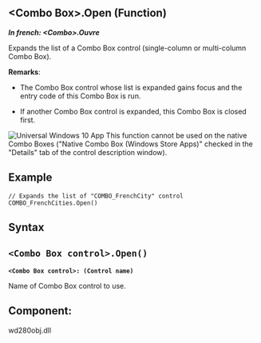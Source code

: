 


## &lt;Combo Box&gt;.Open (Function)

***In french: &lt;Combo&gt;.Ouvre***



<a name="XUse"></a>
<a name="Use"></a>
<a name="description"></a>
Expands the list of a Combo Box control (single-column or multi-column Combo Box).

**Remarks**: 

- The Combo Box control whose list is expanded gains focus and the entry code of this Combo Box is run.

- If another Combo Box control is expanded, this Combo Box is closed first.






![Universal Windows 10 App](https://doc.pcsoft.fr/ext/images/us/UNIVERSALAPP.png) This function cannot be used on the native Combo Boxes ("Native Combo Box
(Windows Store Apps)" checked in the "Details" tab of the control description window).




<a name="Example1"></a>
<a name="sample_code"></a>

## Example


```wl
// Expands the list of "COMBO_FrenchCity" control
COMBO_FrenchCities.Open()
```

<a name="XSYNTAX"></a>
<a name="SYNTAX1"></a>

## Syntax

`<Combo Box control>.Open()`
---

**`<Combo Box control>: (Control name)`**

Name of Combo Box control to use.



<a name="NOTE0"></a>
<a name="XComponent"></a>

## Component:
wd280obj.dll
